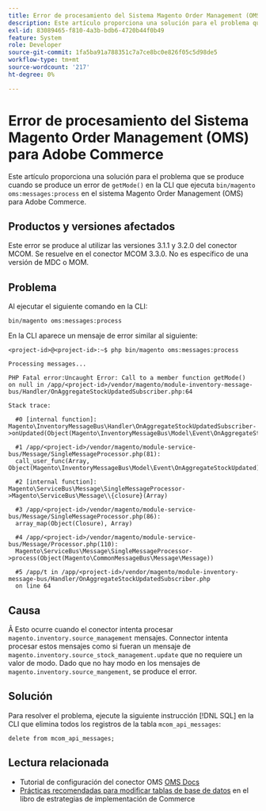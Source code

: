```yaml
---
title: Error de procesamiento del Sistema Magento Order Management (OMS) para Adobe Commerce
description: Este artículo proporciona una solución para el problema que se produce cuando se produce un error "getMode()" en la CLI que ejecuta "bin/magento oms:messages:process" en el sistema Magento Order Management (OMS) para Adobe Commerce.
exl-id: 83089465-f810-4a3b-bdb6-4720b44f0b49
feature: System
role: Developer
source-git-commit: 1fa5ba91a788351c7a7ce8bc0e826f05c5d98de5
workflow-type: tm+mt
source-wordcount: '217'
ht-degree: 0%

---
```


# Error de procesamiento del Sistema Magento Order Management (OMS) para Adobe Commerce

Este artículo proporciona una solución para el problema que se produce cuando se produce un error de `getMode()` en la CLI que ejecuta `bin/magento oms:messages:process` en el sistema Magento Order Management (OMS) para Adobe Commerce.

## Productos y versiones afectados

Este error se produce al utilizar las versiones 3.1.1 y 3.2.0 del conector MCOM. Se resuelve en el conector MCOM 3.3.0. No es específico de una versión de MDC o MOM.

## Problema

Al ejecutar el siguiente comando en la CLI:

`bin/magento oms:messages:process`

En la CLI aparece un mensaje de error similar al siguiente:

```
<project-id>@<project-id>:~$ php bin/magento oms:messages:process

Processing messages...

PHP Fatal error:Uncaught Error: Call to a member function getMode()
on null in /app/<project-id>/vendor/magento/module-inventory-message-bus/Handler/OnAggregateStockUpdatedSubscriber.php:64

Stack trace:

  #0 [internal function]: Magento\InventoryMessageBus\Handler\OnAggregateStockUpdatedSubscriber->onUpdated(Object(Magento\InventoryMessageBus\Model\Event\OnAggregateStockUpdated))

  #1 /app/<project-id>/vendor/magento/module-service-bus/Message/SingleMessageProcessor.php(81):
  call_user_func(Array, Object(Magento\InventoryMessageBus\Model\Event\OnAggregateStockUpdated))

  #2 [internal function]: Magento\ServiceBus\Message\SingleMessageProcessor->Magento\ServiceBus\Message\\{closure}(Array)

  #3 /app/<project-id>/vendor/magento/module-service-bus/Message/SingleMessageProcessor.php(86):
  array_map(Object(Closure), Array)

  #4 /app/<project-id>/vendor/magento/module-service-bus/Message/Processor.php(110):
  Magento\ServiceBus\Message\SingleMessageProcessor->process(Object(Magento\CommonMessageBus\Message\Message))

  #5 /app/t in /app/<project-id>/vendor/magento/module-inventory-message-bus/Handler/OnAggregateStockUpdatedSubscriber.php
  on line 64
```

## Causa

Â
Esto ocurre cuando el conector intenta procesar `magento.inventory.source_management` mensajes. Connector intenta procesar estos mensajes como si fueran un mensaje de `magento.inventory.source_stock_management.update` que no requiere un valor de modo. Dado que no hay modo en los mensajes de `magento.inventory.source_mangement`, se produce el error.

## Solución

Para resolver el problema, ejecute la siguiente instrucción [!DNL SQL] en la CLI que elimina todos los registros de la tabla `mcom_api_messages`:

`delete from mcom_api_messages;`

## Lectura relacionada

* Tutorial de configuración del conector OMS [OMS Docs](https://omsdocs.magento.com/en/integration/connector/setup-tutorial/)
* [Prácticas recomendadas para modificar tablas de base de datos](https://experienceleague.adobe.com/en/docs/commerce-operations/implementation-playbook/best-practices/development/modifying-core-and-third-party-tables#why-adobe-recommends-avoiding-modifications) en el libro de estrategias de implementación de Commerce
